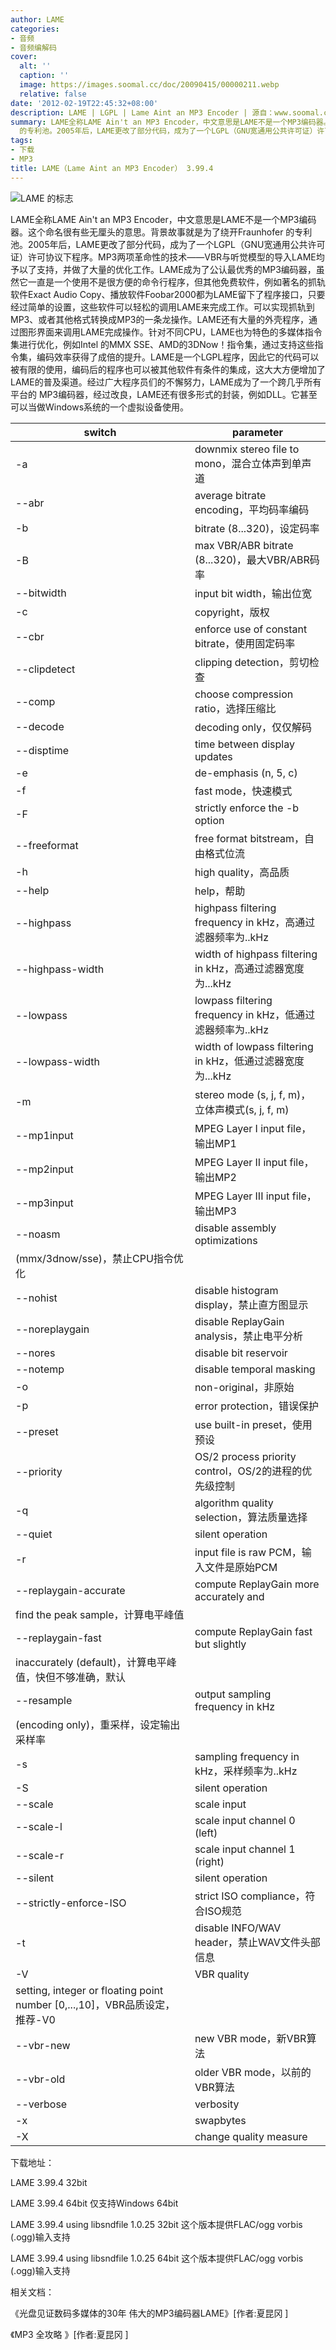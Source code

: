 ```yaml
---
author: LAME
categories:
- 音频
- 音频编解码
cover:
  alt: ''
  caption: ''
  image: https://images.soomal.cc/doc/20090415/00000211.webp
  relative: false
date: '2012-02-19T22:45:32+08:00'
description: LAME | LGPL | Lame Aint an MP3 Encoder | 源自：www.soomal.com | 版权：整理 |  平均/总评分：10.00/10
summary: LAME全称LAME Ain't an MP3 Encoder，中文意思是LAME不是一个MP3编码器。这个命名很有些无厘头的意思。背景故事就是为了绕开Fraunhofer
  的专利池。2005年后，LAME更改了部分代码，成为了一个LGPL（GNU宽通用公共许可证）许可协议下程序。MP3两项革命性的技术――VBR与听觉模型的导入LAME均予以了支持……
tags:
- 下载
- MP3
title: LAME（Lame Aint an MP3 Encoder） 3.99.4
---
```


![LAME 的标志](https://images.soomal.cc/doc/20090415/00000211.webp)



LAME全称LAME Ain't an MP3 Encoder，中文意思是LAME不是一个MP3编码器。这个命名很有些无厘头的意思。背景故事就是为了绕开Fraunhofer 的专利池。2005年后，LAME更改了部分代码，成为了一个LGPL（GNU宽通用公共许可证）许可协议下程序。MP3两项革命性的技术――VBR与听觉模型的导入LAME均予以了支持，并做了大量的优化工作。LAME成为了公认最优秀的MP3编码器，虽然它一直是一个使用不是很方便的命令行程序，但其他免费软件，例如著名的抓轨软件Exact Audio Copy、播放软件Foobar2000都为LAME留下了程序接口，只要经过简单的设置，这些软件可以轻松的调用LAME来完成工作。可以实现抓轨到 MP3、或者其他格式转换成MP3的一条龙操作。LAME还有大量的外壳程序，通过图形界面来调用LAME完成操作。针对不同CPU，LAME也为特色的多媒体指令集进行优化，例如Intel 的MMX SSE、AMD的3DNow！指令集，通过支持这些指令集，编码效率获得了成倍的提升。LAME是一个LGPL程序，因此它的代码可以被有限的使用，编码后的程序也可以被其他软件有条件的集成，这大大方便增加了LAME的普及渠道。经过广大程序员们的不懈努力，LAME成为了一个跨几乎所有平台的 MP3编码器，经过改良，LAME还有很多形式的封装，例如DLL。它甚至可以当做Windows系统的一个虚拟设备使用。



| switch | parameter |
| --- | --- |
| -a | downmix stereo file to mono，混合立体声到单声道 |
| --abr | average bitrate encoding，平均码率编码 |
| -b | bitrate (8...320)，设定码率 |
| -B | max VBR/ABR bitrate (8...320)，最大VBR/ABR码率 |
| --bitwidth | input bit width，输出位宽 |
| -c | copyright，版权 |
| --cbr | enforce use of constant bitrate，使用固定码率 |
| --clipdetect | clipping detection，剪切检查 |
| --comp | choose compression ratio，选择压缩比 |
| --decode | decoding only，仅仅解码 |
| --disptime | time between display updates |
| -e | de-emphasis (n, 5, c) |
| -f | fast mode，快速模式 |
| -F | strictly enforce the -b option |
| --freeformat | free format bitstream，自由格式位流 |
| -h | high quality，高品质 |
| --help | help，帮助 |
| --highpass | highpass filtering frequency in kHz，高通过滤器频率为..kHz |
| --highpass-width | width of highpass filtering in kHz，高通过滤器宽度为...kHz |
| --lowpass | lowpass filtering frequency in kHz，低通过滤器频率为..kHz |
| --lowpass-width | width of lowpass filtering in kHz，低通过滤器宽度为...kHz |
| -m | stereo mode (s, j, f, m)，立体声模式(s, j, f, m) |
| --mp1input | MPEG Layer I input file，输出MP1 |
| --mp2input | MPEG Layer II input file，输出MP2 |
| --mp3input | MPEG Layer III input file，输出MP3 |
| --noasm | disable assembly optimizations 
(mmx/3dnow/sse)，禁止CPU指令优化 |
| --nohist | disable histogram display，禁止直方图显示 |
| --noreplaygain | disable ReplayGain analysis，禁止电平分析 |
| --nores | disable bit reservoir |
| --notemp | disable temporal masking |
| -o | non-original，非原始 |
| -p | error protection，错误保护 |
| --preset | use built-in preset，使用预设 |
| --priority | OS/2 process priority control，OS/2的进程的优先级控制 |
| -q | algorithm quality selection，算法质量选择 |
| --quiet | silent operation |
| -r | input file is raw PCM，输入文件是原始PCM |
| --replaygain-accurate | compute ReplayGain more accurately and 
find the peak sample，计算电平峰值 |
| --replaygain-fast | compute ReplayGain fast but slightly 
inaccurately (default)，计算电平峰值，快但不够准确，默认 |
| --resample | output sampling frequency in kHz 
(encoding only)，重采样，设定输出采样率 |
| -s | sampling frequency in kHz，采样频率为..kHz |
| -S | silent operation |
| --scale | scale input |
| --scale-l | scale input channel 0 (left) |
| --scale-r | scale input channel 1 (right) |
| --silent | silent operation |
| --strictly-enforce-ISO | strict ISO compliance，符合ISO规范 |
| -t | disable INFO/WAV header，禁止WAV文件头部信息 |
| -V | VBR quality 
setting, integer or floating point number [0,...,10]，VBR品质设定，推荐-V0 |
| --vbr-new | new VBR mode，新VBR算法 |
| --vbr-old | older VBR mode，以前的VBR算法 |
| --verbose | verbosity |
| -x | swapbytes |
| -X | change quality measure |



下载地址：



LAME 3.99.4 32bit

LAME 3.99.4 64bit 仅支持Windows 64bit

LAME 3.99.4 using libsndfile 1.0.25 32bit 这个版本提供FLAC/ogg vorbis (.ogg)输入支持

LAME 3.99.4 using libsndfile 1.0.25 64bit 这个版本提供FLAC/ogg vorbis (.ogg)输入支持



相关文档：



《光盘见证数码多媒体的30年 伟大的MP3编码器LAME》[作者:夏昆冈 ]

《MP3 全攻略 》[作者:夏昆冈 ]